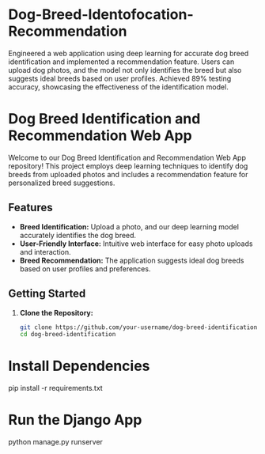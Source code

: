 # Dog-Breed-Identofocation-Recommendation
Engineered a web application using deep learning for accurate dog breed identification and implemented a recommendation feature. Users can upload dog photos, and the model not only identifies the breed but also suggests ideal breeds based on user profiles.    Achieved 89% testing accuracy, showcasing the effectiveness of the identification model.

# Dog Breed Identification and Recommendation Web App

Welcome to our Dog Breed Identification and Recommendation Web App repository! This project employs deep learning techniques to identify dog breeds from uploaded photos and includes a recommendation feature for personalized breed suggestions.

## Features
- **Breed Identification:** Upload a photo, and our deep learning model accurately identifies the dog breed.
- **User-Friendly Interface:** Intuitive web interface for easy photo uploads and interaction.
- **Breed Recommendation:** The application suggests ideal dog breeds based on user profiles and preferences.

## Getting Started
1. **Clone the Repository:**
   ```bash
   git clone https://github.com/your-username/dog-breed-identification.git
   cd dog-breed-identification

# Install Dependencies
pip install -r requirements.txt

# Run the Django App
python manage.py runserver

